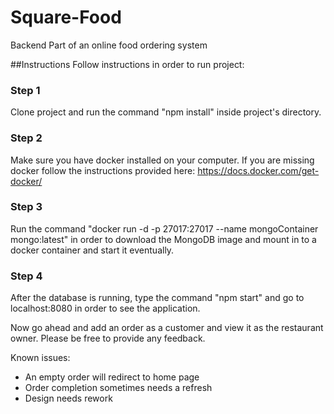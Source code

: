 # Square-Food
Backend Part of an online food ordering system

##Instructions
Follow instructions in order to run project:
### Step 1
Clone project and run the command "npm install" inside project's directory.

### Step 2
Make sure you have docker installed on your computer. If you are missing docker follow the instructions provided here: https://docs.docker.com/get-docker/

### Step 3
Run the command "docker run -d -p 27017:27017 --name mongoContainer mongo:latest" in order to download the MongoDB image and mount in to a docker container and start it eventually.

### Step 4
After the database is running, type the command "npm start" and go to localhost:8080 in order to see the application.

Now go ahead and add an order as a customer and view it as the restaurant owner. Please be free to provide any feedback.

Known issues:
- An empty order will redirect to home page
- Order completion sometimes needs a refresh
- Design needs rework
